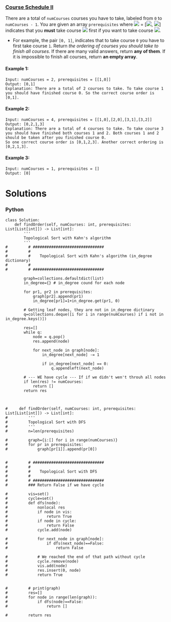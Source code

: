 ### [Course Schedule II](https://leetcode.com/problems/course-schedule-ii/) <br>

There are a total of `numCourses` courses you have to take, labeled from `0` to `numCourses - 1`. You are given an array `prerequisites` where <img src="https://render.githubusercontent.com/render/math?math=prerequisites[i]"> = [<img src="https://render.githubusercontent.com/render/math?math=a_i">, <img src="https://render.githubusercontent.com/render/math?math=b_i">] indicates that you **must** take course <img src="https://render.githubusercontent.com/render/math?math=b_i"> first if you want to take course <img src="https://render.githubusercontent.com/render/math?math=a_i">.

 - For example, the pair `[0, 1]`, indicates that to take course `0` you have to first take course `1`.
Return *the ordering of courses you should take to finish all courses*. If there are many valid answers, return **any of them**. If it is impossible to finish all courses, return **an empty array**.



#### Example 1:

```
Input: numCourses = 2, prerequisites = [[1,0]]
Output: [0,1]
Explanation: There are a total of 2 courses to take. To take course 1 you should have finished course 0. So the correct course order is [0,1].

```

#### Example 2:

```
Input: numCourses = 4, prerequisites = [[1,0],[2,0],[3,1],[3,2]]
Output: [0,2,1,3]
Explanation: There are a total of 4 courses to take. To take course 3 you should have finished both courses 1 and 2. Both courses 1 and 2 should be taken after you finished course 0.
So one correct course order is [0,1,2,3]. Another correct ordering is [0,2,1,3].

```

#### Example 3:

```
Input: numCourses = 1, prerequisites = []
Output: [0]

```


# Solutions

### Python
```
class Solution:
    def findOrder(self, numCourses: int, prerequisites: List[List[int]]) -> List[int]:
        '''
        Topological Sort with Kahn's algorithm
        '''
#         # ###############################
#         #
#         #    Topological Sort with Kahn's algorithm (in_degree dictionary)
#         #
#         # ###############################
        
        graph=collections.defaultdict(list)
        in_degree={} # in_degree cound for each node
        
        for pr1, pr2 in prerequisites:
            graph[pr2].append(pr1)
            in_degree[pr1]=1+in_degree.get(pr1, 0)
        
        # Getting leaf nodes, they are not in in_degree dictinary
        q=collections.deque([i for i in range(numCourses) if i not in in_degree.keys()])
    
        res=[]
        while q:
            node = q.pop()
            res.append(node)
            
            for next_node in graph[node]:
                in_degree[next_node] -= 1
                
                if in_degree[next_node] == 0:
                    q.appendleft(next_node)
                    
        # --- WE have cycle --- If if we didn't wen't throuh all nodes
        if len(res) != numCourses:
            return []
        return res
    
    
    
#     def findOrder(self, numCourses: int, prerequisites: List[List[int]]) -> List[int]:
#         '''
#         Topological Sort with DFS
#         '''
#         n=len(prerequisites)
        
#         graph={i:[] for i in range(numCourses)}
#         for pr in prerequisites:
#             graph[pr[1]].append(pr[0])
        
        
#         # ###############################
#         #
#         #    Topological Sort with DFS
#         #
#         # ###############################
#         ### Return False if we have cycle
        
#         vis=set()
#         cycle=set()        
#         def dfs(node): 
#             nonlocal res
#             if node in vis:
#                 return True
#             if node in cycle:
#                 return False
#             cycle.add(node)
            
#             for next_node in graph[node]:
#                 if dfs(next_node)==False:
#                     return False
            
#             # We reached the end of that path without cycle
#             cycle.remove(node)            
#             vis.add(node)
#             res.insert(0, node)
#             return True
            
            
#         # print(graph)
#         res=[]
#         for node in range(len(graph)):
#             if dfs(node)==False:
#                 return []
                
#         return res

```
